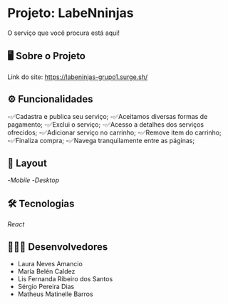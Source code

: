 # Projeto: LabeNninjas

O serviço que você procura está aqui!

## 🖥️ Sobre o Projeto
Link do site: https://labeninjas-grupo1.surge.sh/

## ⚙️ Funcionalidades

-✅Cadastra e publica seu serviço;
-✅Aceitamos diversas formas de pagamento;
-✅Exclui o serviço;
-✅Acesso a detalhes dos serviços ofrecidos;
-✅Adicionar serviço no carrinho;
-✅Remove item do carrinho;
-✅Finaliza compra;
-✅Navega tranquilamente entre as páginas;

## 🎨 Layout

-*Mobile*
-*Desktop*

## 🛠 Tecnologias

*React*

## 👨🏻‍💻 Desenvolvedores

- Laura Neves Amancio
- María Belén Caldez
- Lis Fernanda Ribeiro dos Santos
- Sérgio Pereira Dias
- Matheus Matinelle Barros

